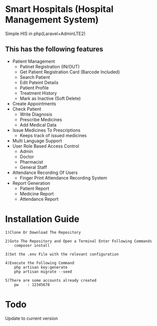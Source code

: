 # Smart Hospitals (Hospital Management System)
Simple HIS in php(Laravel+AdminLTE2)

## This has the following features
* Patient Management
    * Patinet Registration (IN/OUT)
    * Get Patient Registration Card (Barcode Included)
    * Search Patient
    * Edit Pateint Details
    * Patient Profile
    * Treatment History
    * Mark as Inactive (Soft Delete)
* Create Appointments
* Check Patient
    * Write Diagnosis
    * Prescribe Medicines
    * Add Medical Data
* Issue Medicines To Prescriptions
    * Keeps track of issued medicines
* Multi Language Support
* User Role Based Access Control
    * Admin
    * Doctor
    * Pharmacist
    * General Staff
 * Attendance Recording Of Users
    * Finger Print Attendance Recording System
 * Report Generation
    * Patient Report
    * Medicine Report
    * Attendance Report
    

# Installation Guide
    1)Clone Or Download The Repository
    
    2)Goto The Repository and Open a Terminal Enter Following Commands 
        composer install
    
    3)Set the .env File with the relevant configuration
    
    4)Execute the Following Command
        php artisan key:generate
        php artisan migrate --seed    
        
    5)There are some accounts already created 
        pw    : 12345678
    

# Todo
Update to current version
